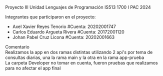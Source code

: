 Proyecto III Unidad Lenguajes de Programación IS513 1700 I PAC 2024

Integrantes que participaron en el proyecto:  
- Axel Xavier Reyes Tenorio        #Cuenta: 20202001747  
- Carlos Eduardo Argueta Rivera    #Cuenta: 20172001120  
- Johan Pabel Cruz Licona          #Cuenta: 20202001663  

Comentario  
Realizamos la app en dos ramas distintas utilizando 2 api's por tema de consultas diarias, una la rama main y la otra en la rama app-prueba  
La carpeta Developer no tomar en cuenta, fueron pruebas que realizamos para no afectar el app final

